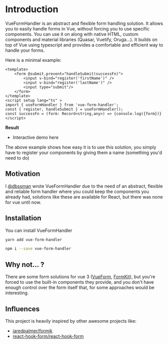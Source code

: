 # Introduction

VueFormHandler is an abstract and flexible form handling solution. It allows you to easily handle forms in Vue, without forcing you to use specific components. You can use it on along with native HTML, custom components and material libraries (Quasar, Vuetify, Oruga...). It builds on top of Vue using typescript and provides a comfortable and efficient way to handle your forms.

Here is a minimal example:

```vue
<template>
	<form @submit.prevent="handleSubmit(successFn)">
		<input v-bind="register('firstName')" />
		<input v-bind="register('lastName')" />
		<input type="submit"/>
	</form>
</template>
<script setup lang="ts" >
import { useFormHandler } from 'vue-form-handler';
const { register, handleSubmit } = useFormHandler();
const successFn = (form: Record<string,any>) => {console.log({form})}
</script>
```

**Result**

- Interactive demo here

The above example shows how easy it is to use this solution, you simply have to register your components by giving them a name (something you'd need to do)

## Motivation

I [@dbssman](https://github.com/dbssman) wrote VueFormHandler due to the need of an abstract, flexible and reliable form handler where you could keep the components you already had, solutions like these are available for React, but there was none for vue until now.

## Installation

You can install VueFormHandler

```bash 
yarn add vue-form-handler 
```

```bash 
npm i --save vue-form-handler 
```

## Why not... ?

There are some form solutions for vue 3 ([VueForm](https://vueform.com/), [FormKit](https://formkit.com/)), but you're forced to use the built-in components they provide, and you don't have enough control over the form itself that, for some approaches would be interesting.


## Influences

This project is heavily inspired by other awesome projects like:
- [jaredpalmer/formik](https://github.com/jaredpalmer/formik)
- [react-hook-form/react-hook-form](https://github.com/react-hook-form/react-hook-form)